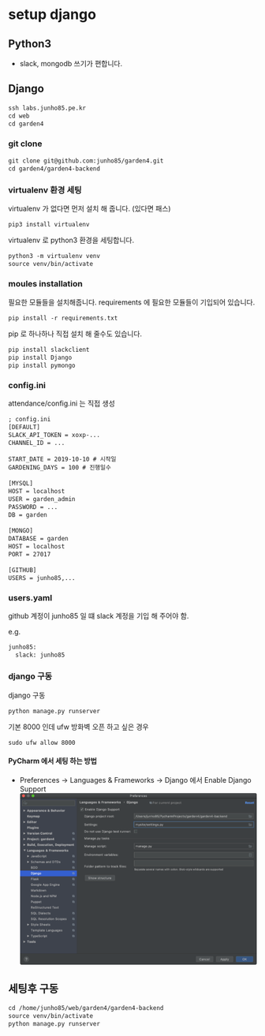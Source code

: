 # setup django

## Python3
* slack, mongodb 쓰기가 편합니다.

## Django
```
ssh labs.junho85.pe.kr
cd web
cd garden4
```

### git clone
```
git clone git@github.com:junho85/garden4.git
cd garden4/garden4-backend
```

### virtualenv 환경 세팅
virtualenv 가 없다면 먼저 설치 해 줍니다. (있다면 패스)
```
pip3 install virtualenv
```

virtualenv 로 python3 환경을 세팅합니다.
```
python3 -m virtualenv venv
source venv/bin/activate
```

### moules installation
필요한 모듈들을 설치해줍니다. requirements 에 필요한 모듈들이 기입되어 있습니다.
```
pip install -r requirements.txt
```

pip 로 하나하나 직접 설치 해 줄수도 있습니다.
```
pip install slackclient
pip install Django
pip install pymongo
```


### config.ini
attendance/config.ini 는 직접 생성
```
; config.ini
[DEFAULT]
SLACK_API_TOKEN = xoxp-...
CHANNEL_ID = ...

START_DATE = 2019-10-10 # 시작일
GARDENING_DAYS = 100 # 진행일수

[MYSQL]
HOST = localhost
USER = garden_admin
PASSWORD = ...
DB = garden

[MONGO]
DATABASE = garden
HOST = localhost
PORT = 27017

[GITHUB]
USERS = junho85,...
```

### users.yaml
github 계정이 junho85 일 떄 slack 계정을 기입 해 주어야 함.

e.g.
```
junho85:
  slack: junho85
```

### django 구동
django 구동
```
python manage.py runserver
```

기본 8000 인데 ufw 방화벽 오픈 하고 싶은 경우
```
sudo ufw allow 8000
```

#### PyCharm 에서 세팅 하는 방법
* Preferences -> Languages & Frameworks -> Django 에서 Enable Django Support
![](django.png)


## 세팅후 구동
```
cd /home/junho85/web/garden4/garden4-backend
source venv/bin/activate
python manage.py runserver
```
